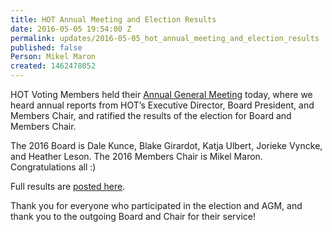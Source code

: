 ```yaml
---
title: HOT Annual Meeting and Election Results
date: 2016-05-05 19:54:00 Z
permalink: updates/2016-05-05_hot_annual_meeting_and_election_results
published: false
Person: Mikel Maron
created: 1462478052
---
```


<p>HOT Voting Members held their <a href="https://hotosm.org/updates/2016-03-23_hot_2016_annual_meeting_and_elections_0">Annual General Meeting</a> today, where we heard annual reports from HOT’s Executive Director, Board President, and Members Chair, and ratified the results of the election for Board and Members Chair.</p><p>The 2016 Board is Dale Kunce, Blake Girardot, Katja Ulbert, Jorieke Vyncke, and Heather Leson. The 2016 Members Chair is Mikel Maron. Congratulations all :)</p><p>Full results are <a href="http://wiki.openstreetmap.org/wiki/Humanitarian_OSM_Team/Board_Elections_2016#HOT_Elections_2016_Results">posted here</a>.</p><p>Thank you for everyone who participated in the election and AGM, and thank you to the outgoing Board and Chair for their service!</p>
